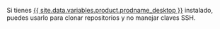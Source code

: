 Si tienes [{{ site.data.variables.product.prodname_desktop }}](https://desktop.github.com/) instalado, puedes usarlo para clonar repositorios y no manejar claves SSH.

